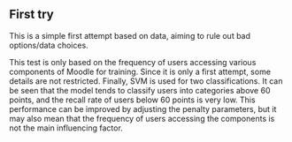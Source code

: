 ## First try

This is a simple first attempt based on data, aiming to rule out bad options/data choices.

This test is only based on the frequency of users accessing various components of Moodle for training. Since it is only a first attempt, some details are not restricted. Finally, SVM is used for two classifications. It can be seen that the model tends to classify users into categories above 60 points, and the recall rate of users below 60 points is very low. This performance can be improved by adjusting the penalty parameters, but it may also mean that the frequency of users accessing the components is not the main influencing factor.
